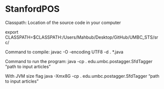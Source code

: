 StanfordPOS
===========

Classpath:
Location of the source code in your computer
 
export CLASSPATH=$CLASSPATH:/Users/Mahbub/Desktop/GitHub/UMBC_STS/src/


Command to compile:
	javac -O -encoding UTF8 -d .  *.java


Command to run the program:
	java -cp . edu.umbc.postagger.SfdTagger “path to input articles”

With JVM size flag 
	java -Xmx8G -cp . edu.umbc.postagger.SfdTagger “path to input articles”